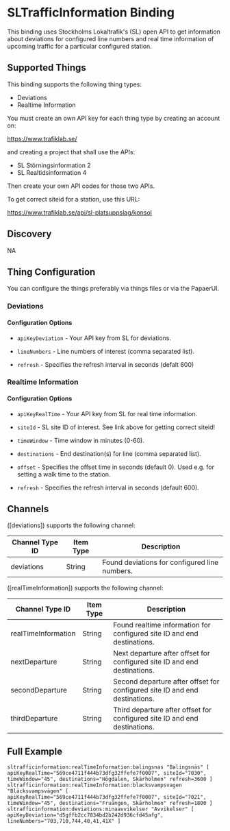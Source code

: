 # SLTrafficInformation Binding

This binding uses Stockholms Lokaltrafik's (SL) open API to get information about deviations for configured line numbers and real time information of upcoming traffic for a particular configured station.


## Supported Things

This binding supports the following thing types:

- Deviations
- Realtime Information

You must create an own API key for each thing type by creating an account on:

https://www.trafiklab.se/

and creating a project that shall use the APIs:

- SL Störningsinformation 2
- SL Realtidsinformation 4

Then create your own API codes for those two APIs.

To get correct siteid for a station, use this URL:

https://www.trafiklab.se/api/sl-platsuppslag/konsol

## Discovery

NA


## Thing Configuration

You can configure the things preferably via things files or via the PapaerUI.

### Deviations

#### Configuration Options

*   `apiKeyDeviation` - Your API key from SL for deviations.

*   `lineNumbers` - Line numbers of interest (comma separated list).

*   `refresh` - Specifies the refresh interval in seconds (defalt 600)

### Realtime Information

#### Configuration Options 

*   `apiKeyRealTime` - Your API key from SL for real time information.

*   `siteId` - SL site ID of interest. See link above for getting correct siteid!

*   `timeWindow` - Time window in minutes (0-60).

*   `destinations` - End destination(s) for line (comma separated list).

*   `offset` - Specifies the offset time in seconds (default 0). Used e.g. for setting a walk time to the station.

*   `refresh` - Specifies the refresh interval in seconds (default 600).


## Channels

([deviations]) supports the following channel:

| Channel Type ID     | Item Type | Description                       |
|------------|--------|-----------------------------------------------|
| deviations | String | Found deviations for configured  line numbers.|

([realTimeInformation]) supports the following channel:

| Channel Type ID     | Item Type | Description                                                          |
|------------|--------|----------------------------------------------------------------------------------|
| realTimeInformation | String | Found realtime information for configured  site ID and end destinations.|
| nextDeparture       | String | Next departure after offset for configured site ID and end destinations.|
| secondDeparture     | String | Second departure after offset for configured site ID and end destinations.|
| thirdDeparture     | String | Third departure after offset for configured site ID and end destinations.|


## Full Example


```
sltrafficinformation:realTimeInformation:balingsnas "Balingsnäs" [ apiKeyRealTime="569ce4711f444b73dfg32ffefe7f0007", siteId="7030", timeWindow="45", destinations="Högdalen, Skärholmen" refresh=3600 ]
sltrafficinformation:realTimeInformation:blacksvampsvagen "Bläcksvampsvägen" [ apiKeyRealTime="569ce4711f444b73dfg32ffefe7f0007", siteId="7021", timeWindow="45", destinations="Fruängen, Skärholmen" refresh=1800 ]
sltrafficinformation:deviations:minaavvikelser "Avvikelser" [ apiKeyDeviation="d5gffb2cc7834bd2b242d936cfd45afg", lineNumbers="703,710,744,40,41,41X" ]

```

